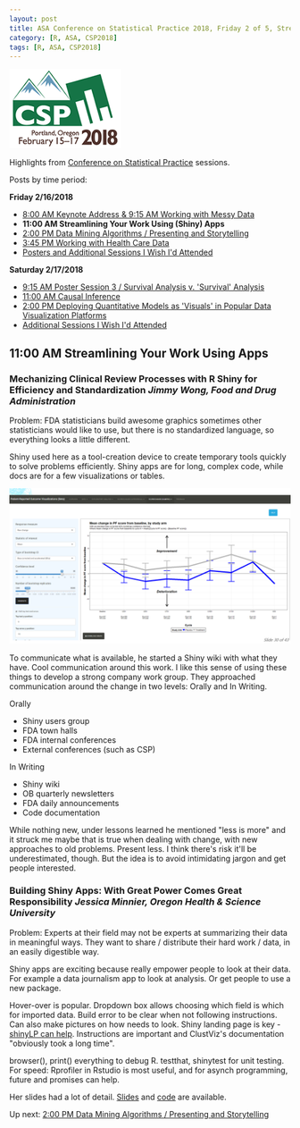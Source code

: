 ```yaml
---
layout: post
title: ASA Conference on Statistical Practice 2018, Friday 2 of 5, Streamlining Your Work Using (Shiny) Apps
category: [R, ASA, CSP2018]
tags: [R, ASA, CSP2018]
---
```


![CSP Conf Logo](/images/csp2018.png "Conference Logo")

Highlights from [Conference on Statistical Practice](https://ww2.amstat.org/meetings/csp/2018/index.cfm) sessions. 

Posts by time period:

**Friday 2/16/2018**
* [8:00 AM Keynote Address & 9:15 AM Working with Messy Data](2018-02-16-CSP2018-Fri-8am.md)
* **11:00 AM Streamlining Your Work Using (Shiny) Apps**
* [2:00 PM Data Mining Algorithms / Presenting and Storytelling](2018-02-17-CSP2018-Fri-2pm.md)
* [3:45 PM Working with Health Care Data](2018-02-17-CSP2018-Fri-345pm.md)
* [Posters and Additional Sessions I Wish I'd Attended](2018-02-17-CSP2018-Fri-Additional.md)

**Saturday 2/17/2018**
* [9:15 AM Poster Session 3 / Survival Analysis v. 'Survival' Analysis](2018-02-17-CSP2018-Sat-915am.md)
* [11:00 AM Causal Inference](2018-02-18-CSP2018-Sat-11am.md)
* [2:00 PM Deploying Quantitative Models as 'Visuals' in Popular Data Visualization Platforms](2018-02-18-CSP2018-Sat-2pm.md)
* [Additional Sessions I Wish I'd Attended](2018-02-19-CSP2018-Fri-Additional.md)


## 11:00 AM Streamlining Your Work Using Apps

### Mechanizing Clinical Review Processes with R Shiny for Efficiency and Standardization *Jimmy Wong, Food and Drug Administration*

Problem: FDA statisticians build awesome graphics sometimes other statisticians would like to use, but there is no standardized language, so everything looks a little different.

Shiny used here as a tool-creation device to create temporary tools quickly to solve problems efficiently. Shiny apps are for long, complex code, while docs are for a few visualizations or tables.

![App that shows if a drug is superior to placebo](/images/shiny01.png "App that shows if a drug is superior to placebo")

To communicate what is available, he started a Shiny wiki with what they have. Cool communication around this work. I like this sense of using these things to develop a strong company work group. They approached communication around the change in two levels: Orally and In Writing.

Orally
* Shiny users group
* FDA town halls
* FDA internal conferences
* External conferences (such as CSP)

In Writing
* Shiny wiki
* OB quarterly newsletters
* FDA daily announcements
* Code documentation

While nothing new, under lessons learned he mentioned "less is more" and it struck me maybe that is true when dealing with change, with new approaches to old problems. Present less. I think there's risk it'll be underestimated, though. But the idea is to avoid intimidating jargon and get people interested.


### Building Shiny Apps: With Great Power Comes Great Responsibility *Jessica Minnier, Oregon Health & Science University*

Problem: Experts at their field may not be experts at summarizing their data in meaningful ways. They want to share / distribute their hard work / data, in an easily digestible way.

Shiny apps are exciting because really empower people to look at their data. For example a data journalism app to look at analysis. Or get people to use a new package.

Hover-over is popular. Dropdown box allows choosing which field is which for imported data. Build error to be clear when not following instructions. Can also make pictures on how needs to look. Shiny landing page is key - [shinyLP can help](https://github.com/jasdumas/shinyLP). Instructions are important and ClustViz's documentation "obviously took a long time".

browser(), print() everything to debug R. testthat, shinytest for unit testing. For speed: Rprofiler in Rstudio is most useful,  and for  asynch programming, future and promises can help. 

Her slides had a lot of detail. [Slides](http://jminnier-talks.netlify.com/2018_02_shiny_csp/minnier_csp2018#1) and [code](https://github.com/jminnier/talks_etc) are available.

 Up next: [2:00 PM Data Mining Algorithms / Presenting and Storytelling](2018-02-17-CSP2018-Fri-2pm.md)

